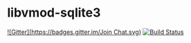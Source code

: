libvmod-sqlite3
===============

[![Gitter](https://badges.gitter.im/Join Chat.svg)](https://gitter.im/fgsch/libvmod-sqlite3?utm_source=badge&utm_medium=badge&utm_campaign=pr-badge&utm_content=badge)
[![Build Status](https://travis-ci.org/fgsch/libvmod-sqlite3.svg?branch=master)](https://travis-ci.org/fgsch/libvmod-sqlite3)
